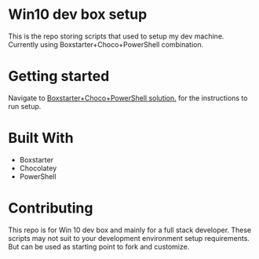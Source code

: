 # Win10 dev box setup

This is the repo storing scripts that used to setup my dev machine. Currently using Boxstarter+Choco+PowerShell combination.

# Getting started

Navigate to [Boxstarter+Choco+PowerShell solution.](/choco-powershell) for the instructions to run setup.

# Built With

- Boxstarter
- Chocolatey
- PowerShell

# Contributing

This repo is for Win 10 dev box and mainly for a full stack developer. These scripts may not suit to your development environment setup requirements. But can be used as starting point to fork and customize.
